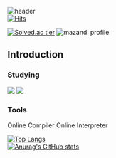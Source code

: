 ![header](https://capsule-render.vercel.app/api?type=waving&color=0:16bffd,100:cb3066&height=300&section=header&text=froglike6&fontSize=90&desc=Github%20Profile&descAlign=62&descAlignY=65&animation=fadeIn&fontColor=33)<br>
[![Hits](https://hits.seeyoufarm.com/api/count/incr/badge.svg?url=https%3A%2F%2Fgithub.com%2Ffroglike6%2F&count_bg=%2379C83D&title_bg=%23555555&icon=github.svg&icon_color=%23E7E7E7&title=Github&edge_flat=false)](https://hits.seeyoufarm.com)<br>

[![Solved.ac tier](http://mazassumnida.wtf/api/v2/generate_badge?boj=froglike6)](https://solved.ac/froglike6)
![mazandi profile](http://mazandi.herokuapp.com/api?handle=froglike6&theme=dark)
## Introduction
### Studying
<img src="https://img.shields.io/badge/Python-3776AB?style=flat-square&logo=Python&logoColor=white"/> <img src="https://img.shields.io/badge/C-A8B9CC?style=flat-square&logo=C&logoColor=white"/> 
<br>
### Tools
Online Compiler
Online Interpreter
<br>

[![Top Langs](https://github-readme-stats.vercel.app/api/top-langs/?username=froglike6)](https://github.com/froglike6/github-readme-stats)<br>
[![Anurag's GitHub stats](https://github-readme-stats.vercel.app/api?username=froglike6)](https://github.com/froglike6/github-readme-stats)
